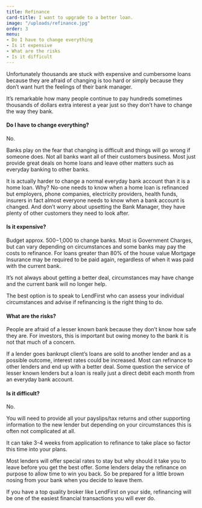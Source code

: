 ```yaml
---
title: Refinance
card-title: I want to upgrade to a better loan.
image: "/uploads/refinance.jpg"
order: 3
menu:
- Do I have to change everything
- Is it expensive
- What are the risks
- Is it difficult
---
```


Unfortunately thousands are stuck with expensive and cumbersome loans because they are afraid of changing is too hard or simply because they don’t want hurt the feelings of their bank manager.

It’s remarkable how many people continue to pay hundreds sometimes thousands of dollars extra interest a year just so they don’t have to change the way they bank.

<h4 id="do-i-have-to-change-everything">Do I have to change everything?</h4>

No.

Banks play on the fear that changing is difficult and things will go wrong if someone does.
Not all banks want all of their customers business.  Most just provide great deals on home loans and leave other matters such as everyday banking to other banks.

It is actually harder to change a normal everyday bank account than it is a home loan.  Why? No-one needs to know when a home loan is refinanced but employers, phone companies, electricity providers, health funds, insurers in fact almost everyone needs to know when a bank account is changed.
And don’t worry about upsetting the Bank Manager, they have plenty of other customers they need to look after.

<h4 id="is-it-expensive">Is it expensive?</h4>

Budget approx. $500-$1,000 to change banks. Most is Government Charges, but can vary depending on circumstances and some banks may pay the costs to refinance.
For loans greater than 80% of the house value Mortgage Insurance may be required to be paid again, regardless of when it was paid with the current bank.

It’s not always about getting a better deal, circumstances may have change and the current bank will no longer help.

The best option is to speak to LendFirst who can assess your individual circumstances and advise if refinancing is the right thing to do.

<h4 id="what-are-the-risks">What are the risks?</h4>

People are afraid of a lesser known bank because they don’t know how safe they are.  For investors, this is important but owing money to the bank it is not that much of a concern.

If a lender goes bankrupt client’s loans are sold to another lender and as a possible outcome, interest rates could be increased.  Most can refinance to other lenders and end up with a better deal.
Some question the service of lesser known lenders but a loan is really just a direct debit each month from an everyday bank account.

<h4 id="is-it-difficult">Is it difficult?</h4>

No.

You will need to provide all your payslips/tax returns and other supporting information to the new lender but depending on your circumstances this is often not complicated at all.

It can take 3-4 weeks from application to refinance to take place so factor this time into your plans.

Most lenders will offer special rates to stay but why should it take you to leave before you get the best offer. Some lenders delay the refinance on purpose to allow time to win you back. So be prepared for a little brown nosing from your bank when you decide to leave them.

If you have a top quality broker like LendFirst on your side, refinancing will be one of the easiest financial transactions you will ever do.
